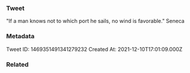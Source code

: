 ### Tweet
"If a man knows not to which port he sails, no wind is favorable." Seneca

### Metadata
Tweet ID: 1469351491341279232
Created At: 2021-12-10T17:01:09.000Z

### Related

